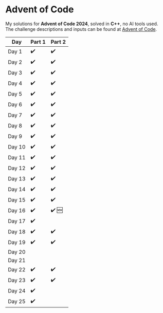 # Advent of Code
My solutions for **Advent of Code 2024**, solved in **C++**, no AI tools used.
<br>The challenge descriptions and inputs can be found at [Advent of Code](https://adventofcode.com/).

| Day   | Part 1  |  Part 2 |
|-------|---|---|
| Day 1 | ✔️ | ✔️ |
| Day 2 | ✔️ | ✔️ |
| Day 3 | ✔️ | ✔️ |
| Day 4 | ✔️ | ✔️ |
| Day 5 | ✔️ | ✔️ |
| Day 6 | ✔️ | ✔️ |
| Day 7 | ✔️ | ✔️ |
| Day 8 | ✔️ | ✔️ |
| Day 9 | ✔️ | ✔️ |
| Day 10 | ✔️ | ✔️ |
| Day 11 | ✔️ | ✔️ |
| Day 12 | ✔️ | ✔️ |
| Day 13 | ✔️ | ✔️ |
| Day 14 | ✔️ | ✔️ |
| Day 15 | ✔️ | ✔️ |
| Day 16 | ✔️ | ✔️ :new:|
| Day 17 | ✔️ |    |
| Day 18 | ✔️ | ✔️ |
| Day 19 | ✔️ | ✔️ |
| Day 20 |    |    |
| Day 21 |    |    |
| Day 22 | ✔️ | ✔️ |
| Day 23 | ✔️ | ✔️ |
| Day 24 | ✔️ |    |
| Day 25 | ✔️ |    |
